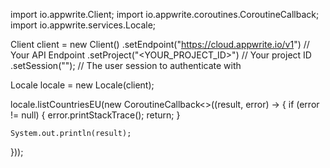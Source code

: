 import io.appwrite.Client;
import io.appwrite.coroutines.CoroutineCallback;
import io.appwrite.services.Locale;

Client client = new Client()
    .setEndpoint("https://cloud.appwrite.io/v1") // Your API Endpoint
    .setProject("<YOUR_PROJECT_ID>") // Your project ID
    .setSession(""); // The user session to authenticate with

Locale locale = new Locale(client);

locale.listCountriesEU(new CoroutineCallback<>((result, error) -> {
    if (error != null) {
        error.printStackTrace();
        return;
    }

    System.out.println(result);
}));

